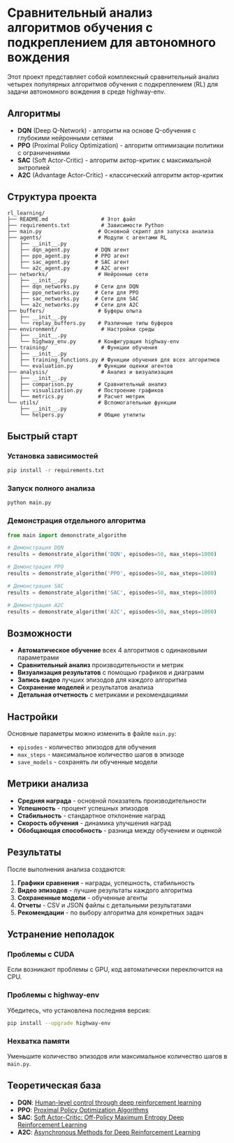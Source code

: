 # Сравнительный анализ алгоритмов обучения с подкреплением для автономного вождения

Этот проект представляет собой комплексный сравнительный анализ четырех популярных алгоритмов обучения с подкреплением (RL) для задачи автономного вождения в среде highway-env.

## Алгоритмы

- **DQN** (Deep Q-Network) - алгоритм на основе Q-обучения с глубокими нейронными сетями
- **PPO** (Proximal Policy Optimization) - алгоритм оптимизации политики с ограничениями
- **SAC** (Soft Actor-Critic) - алгоритм актор-критик с максимальной энтропией
- **A2C** (Advantage Actor-Critic) - классический алгоритм актор-критик

## Структура проекта

```
rl_learning/
├── README.md                 # Этот файл
├── requirements.txt          # Зависимости Python
├── main.py                  # Основной скрипт для запуска анализа
├── agents/                  # Модули с агентами RL
│   ├── __init__.py
│   ├── dqn_agent.py        # DQN агент
│   ├── ppo_agent.py        # PPO агент
│   ├── sac_agent.py        # SAC агент
│   └── a2c_agent.py        # A2C агент
├── networks/                # Нейронные сети
│   ├── __init__.py
│   ├── dqn_networks.py     # Сети для DQN
│   ├── ppo_networks.py     # Сети для PPO
│   ├── sac_networks.py     # Сети для SAC
│   └── a2c_networks.py     # Сети для A2C
├── buffers/                 # Буферы опыта
│   ├── __init__.py
│   └── replay_buffers.py    # Различные типы буферов
├── environment/              # Настройки среды
│   ├── __init__.py
│   └── highway_env.py       # Конфигурация highway-env
├── training/                 # Функции обучения
│   ├── __init__.py
│   ├── training_functions.py # Функции обучения для всех алгоритмов
│   └── evaluation.py        # Функции оценки агентов
├── analysis/                 # Анализ и визуализация
│   ├── __init__.py
│   ├── comparison.py        # Сравнительный анализ
│   ├── visualization.py     # Построение графиков
│   └── metrics.py           # Расчет метрик
└── utils/                   # Вспомогательные функции
    ├── __init__.py
    └── helpers.py           # Общие утилиты
```

## Быстрый старт

### Установка зависимостей

```bash
pip install -r requirements.txt
```

### Запуск полного анализа

```bash
python main.py
```

### Демонстрация отдельного алгоритма

```python
from main import demonstrate_algorithm

# Демонстрация DQN
results = demonstrate_algorithm('DQN', episodes=50, max_steps=1000)

# Демонстрация PPO
results = demonstrate_algorithm('PPO', episodes=50, max_steps=1000)

# Демонстрация SAC
results = demonstrate_algorithm('SAC', episodes=50, max_steps=1000)

# Демонстрация A2C
results = demonstrate_algorithm('A2C', episodes=50, max_steps=1000)
```

## Возможности

- **Автоматическое обучение** всех 4 алгоритмов с одинаковыми параметрами
- **Сравнительный анализ** производительности и метрик
- **Визуализация результатов** с помощью графиков и диаграмм
- **Запись видео** лучших эпизодов для каждого алгоритма
- **Сохранение моделей** и результатов анализа
- **Детальная отчетность** с метриками и рекомендациями

## Настройки

Основные параметры можно изменить в файле `main.py`:

- `episodes` - количество эпизодов для обучения
- `max_steps` - максимальное количество шагов в эпизоде
- `save_models` - сохранять ли обученные модели

## Метрики анализа

- **Средняя награда** - основной показатель производительности
- **Успешность** - процент успешных эпизодов
- **Стабильность** - стандартное отклонение наград
- **Скорость обучения** - динамика улучшения наград
- **Обобщающая способность** - разница между обучением и оценкой

## Результаты

После выполнения анализа создаются:

1. **Графики сравнения** - награды, успешность, стабильность
2. **Видео эпизодов** - лучшие результаты каждого алгоритма
3. **Сохраненные модели** - обученные агенты
4. **Отчеты** - CSV и JSON файлы с детальными результатами
5. **Рекомендации** - по выбору алгоритма для конкретных задач

## Устранение неполадок

### Проблемы с CUDA
Если возникают проблемы с GPU, код автоматически переключится на CPU.

### Проблемы с highway-env
Убедитесь, что установлена последняя версия:
```bash
pip install --upgrade highway-env
```

### Нехватка памяти
Уменьшите количество эпизодов или максимальное количество шагов в `main.py`.

## Теоретическая база

- **DQN**: [Human-level control through deep reinforcement learning](https://www.nature.com/articles/nature14236)
- **PPO**: [Proximal Policy Optimization Algorithms](https://arxiv.org/abs/1707.06347)
- **SAC**: [Soft Actor-Critic: Off-Policy Maximum Entropy Deep Reinforcement Learning](https://arxiv.org/abs/1801.01290)
- **A2C**: [Asynchronous Methods for Deep Reinforcement Learning](https://arxiv.org/abs/1602.01783)

